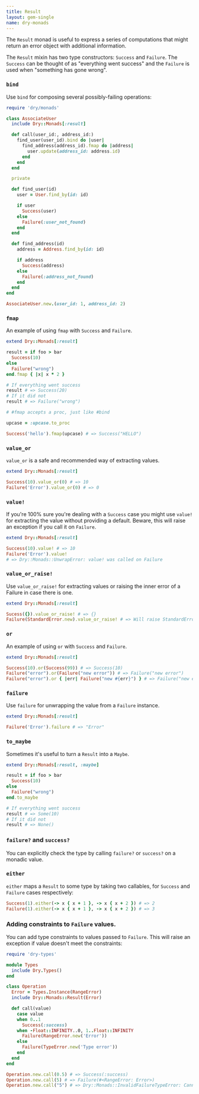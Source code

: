 ```yaml
---
title: Result
layout: gem-single
name: dry-monads
---
```


The `Result` monad is useful to express a series of computations that might
return an error object with additional information.

The `Result` mixin has two type constructors: `Success` and `Failure`. The `Success`
can be thought of as "everything went success" and the `Failure` is used when
"something has gone wrong".

### `bind`

Use `bind` for composing several possibly-failing operations:

```ruby
require 'dry/monads'

class AssociateUser
  include Dry::Monads[:result]

  def call(user_id:, address_id:)
    find_user(user_id).bind do |user|
      find_address(address_id).fmap do |address|
        user.update(address_id: address.id)
      end
    end
  end

  private

  def find_user(id)
    user = User.find_by(id: id)

    if user
      Success(user)
    else
      Failure(:user_not_found)
    end
  end

  def find_address(id)
    address = Address.find_by(id: id)

    if address
      Success(address)
    else
      Failure(:address_not_found)
    end
  end
end

AssociateUser.new.(user_id: 1, address_id: 2)
```

### `fmap`

An example of using `fmap` with `Success` and `Failure`.

```ruby
extend Dry::Monads[:result]

result = if foo > bar
  Success(10)
else
  Failure("wrong")
end.fmap { |x| x * 2 }

# If everything went success
result # => Success(20)
# If it did not
result # => Failure("wrong")

# #fmap accepts a proc, just like #bind

upcase = :upcase.to_proc

Success('hello').fmap(upcase) # => Success("HELLO")
```

### `value_or`

`value_or` is a safe and recommended way of extracting values.

```ruby
extend Dry::Monads[:result]

Success(10).value_or(0) # => 10
Failure('Error').value_or(0) # => 0
```

### `value!`

If you're 100% sure you're dealing with a `Success` case you might use `value!` for extracting the value without providing a default. Beware, this will raise an exception if you call it on `Failure`.

```ruby
extend Dry::Monads[:result]

Success(10).value! # => 10
Failure('Error').value!
# => Dry::Monads::UnwrapError: value! was called on Failure
```

### `value_or_raise!`

Use `value_or_raise!` for extracting values or raising the inner error of a Failure in case there is one.

```ruby
extend Dry::Monads[:result]

Sucess({}).value_or_raise! # => {}
Failure(StandardError.new).value_or_raise! # => Will raise StandardError
```

### `or`

An example of using `or` with `Success` and `Failure`.

```ruby
extend Dry::Monads[:result]

Success(10).or(Success(99)) # => Success(10)
Failure("error").or(Failure("new error")) # => Failure("new error")
Failure("error").or { |err| Failure("new #{err}") } # => Failure("new error")
```

### `failure`

Use `failure` for unwrapping the value from a `Failure` instance.

```ruby
extend Dry::Monads[:result]

Failure('Error').failure # => "Error"
```

### `to_maybe`

Sometimes it's useful to turn a `Result` into a `Maybe`.

```ruby
extend Dry::Monads[:result, :maybe]

result = if foo > bar
  Success(10)
else
  Failure("wrong")
end.to_maybe

# If everything went success
result # => Some(10)
# If it did not
result # => None()
```

### `failure?` and `success?`

You can explicitly check the type by calling `failure?` or `success?` on a monadic value.

### `either`

`either` maps a `Result` to some type by taking two callables, for `Success` and `Failure` cases respectively:

```ruby
Success(1).either(-> x { x + 1 }, -> x { x + 2 }) # => 2
Failure(1).either(-> x { x + 1 }, -> x { x + 2 }) # => 3
```


### Adding constraints to `Failure` values.
You can add type constraints to values passed to `Failure`. This will raise an exception if value doesn't meet the constraints:

```ruby
require 'dry-types'

module Types
  include Dry.Types()
end

class Operation
  Error = Types.Instance(RangeError)
  include Dry::Monads::Result(Error)

  def call(value)
    case value
    when 0..1
      Success(:success)
    when -Float::INFINITY..0, 1..Float::INFINITY
      Failure(RangeError.new('Error'))
    else
      Failure(TypeError.new('Type error'))
    end
  end
end

Operation.new.call(0.5) # => Success(:success)
Operation.new.call(5) # => Failure(#<RangeError: Error>)
Operation.new.call("5") # => Dry::Monads::InvalidFailureTypeError: Cannot create Failure from #<TypeError: Type error>, it doesn't meet the constraints
```
